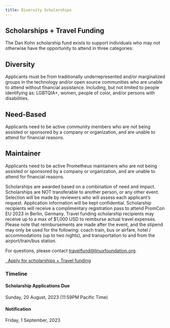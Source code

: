 ```yaml
---
title: Diversity Scholarships
---
```


## Scholarships + Travel Funding

The Dan Kohn scholarship fund exists to support individuals who may not otherwise have the opportunity to attend in three categories:

## Diversity

Applicants must be from traditionally underrepresented and/or marginalized groups in the technology and/or open source communities who are unable to attend without financial assistance. Including, but not limited to people identifying as: LGBTQIA+, women, people of color, and/or persons with disabilities.

## Need-Based

Applicants need to be active community members who are not being assisted or sponsored by a company or organization, and are unable to attend for financial reasons.

## Maintainer

Applicants need to be active Prometheus maintainers who are not being assisted or sponsored by a company or organization, and are unable to attend for financial reasons.

Scholarships are awarded based on a combination of need and impact. Scholarships are NOT transferable to another person, or any other event. Selection will be made by reviewers who will assess each applicant’s request. Application information will be kept confidential.
Scholarship recipients will receive a complimentary registration pass to attend PromCon EU 2023 in Berlin, Germany.
Travel funding scholarship recipients may receive up to a max of $1,000 USD to reimburse actual travel expenses. Please note that reimbursements are made after the event, and the stipend may only be used for the following: coach train, bus or airfare, hotel / accommodations (up to two nights), and transportation to and from the airport/train/bus station.

For questions, please contact <a href="mailto:travelfund@linuxfoundation.org">travelfund@linuxfoundation.org</a>.

<a class="btn btn-lg btn-default" href="https://www.surveymonkey.com/r/PromConEU23" target="_blank" role="button">
  <i class="fa fa-pen"></i>&nbsp;&nbsp;Apply for scholarships + Travel funding
</a>

### Timeline

#### Scholarship Applications Due

Sunday, 20 August, 2023 (11:59PM Pacific Time)

#### Notification

Friday, 1 September, 2023
